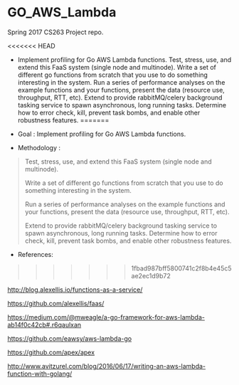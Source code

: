 # GO_AWS_Lambda
Spring 2017 CS263 Project repo.

<<<<<<< HEAD
* Implement profiling for Go AWS Lambda functions. Test, stress, use, and extend this FaaS system (single node and multinode). Write a set of different go functions from scratch that you use to do something interesting in the system. Run a series of performance analyses on the example functions and your functions, present the data (resource use, throughput, RTT, etc). Extend to provide rabbitMQ/celery background tasking service to spawn asynchronous, long running tasks. Determine how to error check, kill, prevent task bombs, and enable other robustness features.
=======
* Goal : Implement profiling for Go AWS Lambda functions. 

* Methodology : 
> Test, stress, use, and extend this FaaS system (single node and multinode). 
>
> Write a set of different go functions from scratch that you use to do something interesting in the system. 
>
> Run a series of performance analyses on the example functions and your functions, present the data (resource use, throughput, RTT, etc).
>
> Extend to provide rabbitMQ/celery background tasking service to spawn asynchronous, long running tasks. Determine how to error check, kill, prevent task bombs, and enable other robustness features.

* References:
>>>>>>> 1fbad987bff5800741c2f8b4e45c5ae2ec1d9b72

http://blog.alexellis.io/functions-as-a-service/

https://github.com/alexellis/faas/

https://medium.com/@mweagle/a-go-framework-for-aws-lambda-ab14f0c42cb#.r6qaulxan

https://github.com/eawsy/aws-lambda-go

https://github.com/apex/apex

http://www.avitzurel.com/blog/2016/06/17/writing-an-aws-lambda-function-with-golang/
